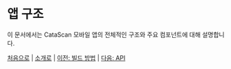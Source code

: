 # 앱 구조

이 문서에서는 CataScan 모바일 앱의 전체적인 구조와 주요 컴포넌트에 대해 설명합니다.

[처음으로](../overview.md) | 
[소개로](00_introduction.md) | 
[이전: 빌드 방법](01_how_to_build.md) | 
[다음: API](03_api.md) 